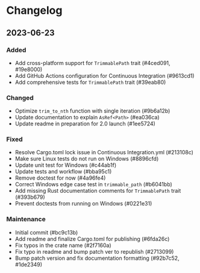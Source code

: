 # Changelog

## 2023-06-23

### Added
- Add cross-platform support for `TrimmablePath` trait (#4ced091, #19e8000)
- Add GitHub Actions configuration for Continuous Integration (#9613cd1)
- Add comprehensive tests for `TrimmablePath` trait (#39eab80)

### Changed
- Optimize `trim_to_nth` function with single iteration (#9b6a12b)
- Update documentation to explain `AsRef<Path>` (#ea036ca)
- Update readme in preparation for 2.0 launch (#1ee5724)

### Fixed
- Resolve Cargo.toml lock issue in Continuous Integration.yml (#213108c)
- Make sure Linux tests do not run on Windows (#8896cfd)
- Update unit test for Windows (#c44ab1f)
- Update tests and workflow (#bba95c1)
- Remove doctest for now (#4a96fe4)
- Correct Windows edge case test in `trimmable_path` (#b6041bb)
- Add missing Rust documentation comments for `TrimmablePath` trait (#393b679)
- Prevent doctests from running on Windows (#0221e31)

### Maintenance
- Initial commit (#bc9c13b)
- Add readme and finalize Cargo.toml for publishing (#6fda26c)
- Fix typos in the crate name (#2f7160a)
- Fix typo in readme and bump patch ver to republish (#2713099)
- Bump patch version and fix documentation formatting (#92b7c52, #1de2349)
